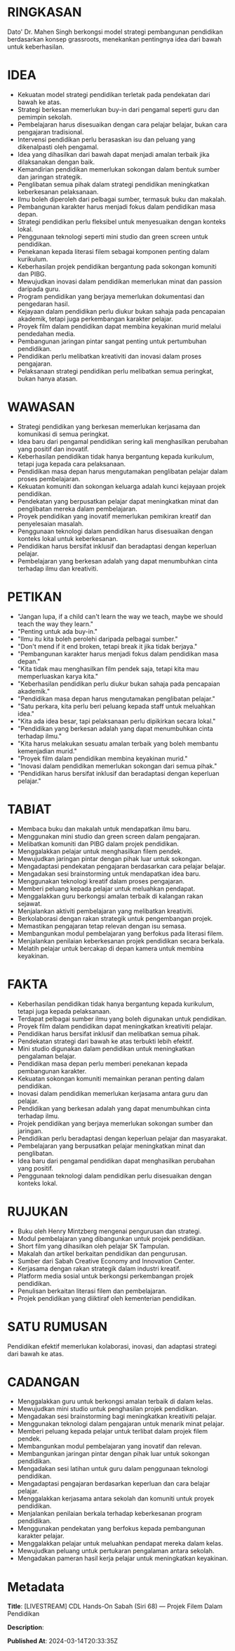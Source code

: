# RINGKASAN
Dato' Dr. Mahen Singh berkongsi model strategi pembangunan pendidikan berdasarkan konsep grassroots, menekankan pentingnya idea dari bawah untuk keberhasilan.

# IDEA
- Kekuatan model strategi pendidikan terletak pada pendekatan dari bawah ke atas.
- Strategi berkesan memerlukan buy-in dari pengamal seperti guru dan pemimpin sekolah.
- Pembelajaran harus disesuaikan dengan cara pelajar belajar, bukan cara pengajaran tradisional.
- Intervensi pendidikan perlu berasaskan isu dan peluang yang dikenalpasti oleh pengamal.
- Idea yang dihasilkan dari bawah dapat menjadi amalan terbaik jika dilaksanakan dengan baik.
- Kemandirian pendidikan memerlukan sokongan dalam bentuk sumber dan jaringan strategik.
- Penglibatan semua pihak dalam strategi pendidikan meningkatkan keberkesanan pelaksanaan.
- Ilmu boleh diperoleh dari pelbagai sumber, termasuk buku dan makalah.
- Pembangunan karakter harus menjadi fokus dalam pendidikan masa depan.
- Strategi pendidikan perlu fleksibel untuk menyesuaikan dengan konteks lokal.
- Penggunaan teknologi seperti mini studio dan green screen untuk pendidikan.
- Penekanan kepada literasi filem sebagai komponen penting dalam kurikulum.
- Keberhasilan projek pendidikan bergantung pada sokongan komuniti dan PIBG.
- Mewujudkan inovasi dalam pendidikan memerlukan minat dan passion daripada guru.
- Program pendidikan yang berjaya memerlukan dokumentasi dan pengedaran hasil.
- Kejayaan dalam pendidikan perlu diukur bukan sahaja pada pencapaian akademik, tetapi juga perkembangan karakter pelajar.
- Proyek film dalam pendidikan dapat membina keyakinan murid melalui pendedahan media.
- Pembangunan jaringan pintar sangat penting untuk pertumbuhan pendidikan.
- Pendidikan perlu melibatkan kreativiti dan inovasi dalam proses pengajaran.
- Pelaksanaan strategi pendidikan perlu melibatkan semua peringkat, bukan hanya atasan.

# WAWASAN
- Strategi pendidikan yang berkesan memerlukan kerjasama dan komunikasi di semua peringkat.
- Idea baru dari pengamal pendidikan sering kali menghasilkan perubahan yang positif dan inovatif.
- Keberhasilan pendidikan tidak hanya bergantung kepada kurikulum, tetapi juga kepada cara pelaksanaan.
- Pendidikan masa depan harus mengutamakan penglibatan pelajar dalam proses pembelajaran.
- Kekuatan komuniti dan sokongan keluarga adalah kunci kejayaan projek pendidikan.
- Pendekatan yang berpusatkan pelajar dapat meningkatkan minat dan penglibatan mereka dalam pembelajaran.
- Proyek pendidikan yang inovatif memerlukan pemikiran kreatif dan penyelesaian masalah.
- Penggunaan teknologi dalam pendidikan harus disesuaikan dengan konteks lokal untuk keberkesanan.
- Pendidikan harus bersifat inklusif dan beradaptasi dengan keperluan pelajar.
- Pembelajaran yang berkesan adalah yang dapat menumbuhkan cinta terhadap ilmu dan kreativiti.

# PETIKAN
- "Jangan lupa, if a child can't learn the way we teach, maybe we should teach the way they learn."
- "Penting untuk ada buy-in."
- "Ilmu itu kita boleh perolehi daripada pelbagai sumber."
- "Don't mend if it end broken, tetapi break it jika tidak berjaya."
- "Pembangunan karakter harus menjadi fokus dalam pendidikan masa depan."
- "Kita tidak mau menghasilkan film pendek saja, tetapi kita mau memperluaskan karya kita."
- "Keberhasilan pendidikan perlu diukur bukan sahaja pada pencapaian akademik."
- "Pendidikan masa depan harus mengutamakan penglibatan pelajar."
- "Satu perkara, kita perlu beri peluang kepada staff untuk meluahkan idea."
- "Kita ada idea besar, tapi pelaksanaan perlu dipikirkan secara lokal."
- "Pendidikan yang berkesan adalah yang dapat menumbuhkan cinta terhadap ilmu."
- "Kita harus melakukan sesuatu amalan terbaik yang boleh membantu kemenjadian murid."
- "Proyek film dalam pendidikan membina keyakinan murid."
- "Inovasi dalam pendidikan memerlukan sokongan dari semua pihak."
- "Pendidikan harus bersifat inklusif dan beradaptasi dengan keperluan pelajar."

# TABIAT
- Membaca buku dan makalah untuk mendapatkan ilmu baru.
- Menggunakan mini studio dan green screen dalam pengajaran.
- Melibatkan komuniti dan PIBG dalam projek pendidikan.
- Menggalakkan pelajar untuk menghasilkan filem pendek.
- Mewujudkan jaringan pintar dengan pihak luar untuk sokongan.
- Mengadaptasi pendekatan pengajaran berdasarkan cara pelajar belajar.
- Mengadakan sesi brainstorming untuk mendapatkan idea baru.
- Menggunakan teknologi kreatif dalam proses pengajaran.
- Memberi peluang kepada pelajar untuk meluahkan pendapat.
- Menggalakkan guru berkongsi amalan terbaik di kalangan rakan sejawat.
- Menjalankan aktiviti pembelajaran yang melibatkan kreativiti.
- Berkolaborasi dengan rakan strategik untuk pengembangan projek.
- Memastikan pengajaran tetap relevan dengan isu semasa.
- Membangunkan modul pembelajaran yang berfokus pada literasi filem.
- Menjalankan penilaian keberkesanan projek pendidikan secara berkala.
- Melatih pelajar untuk bercakap di depan kamera untuk membina keyakinan.

# FAKTA
- Keberhasilan pendidikan tidak hanya bergantung kepada kurikulum, tetapi juga kepada pelaksanaan.
- Terdapat pelbagai sumber ilmu yang boleh digunakan untuk pendidikan.
- Proyek film dalam pendidikan dapat meningkatkan kreativiti pelajar.
- Pendidikan harus bersifat inklusif dan melibatkan semua pihak.
- Pendekatan strategi dari bawah ke atas terbukti lebih efektif.
- Mini studio digunakan dalam pendidikan untuk meningkatkan pengalaman belajar.
- Pendidikan masa depan perlu memberi penekanan kepada pembangunan karakter.
- Kekuatan sokongan komuniti memainkan peranan penting dalam pendidikan.
- Inovasi dalam pendidikan memerlukan kerjasama antara guru dan pelajar.
- Pendidikan yang berkesan adalah yang dapat menumbuhkan cinta terhadap ilmu.
- Projek pendidikan yang berjaya memerlukan sokongan sumber dan jaringan.
- Pendidikan perlu beradaptasi dengan keperluan pelajar dan masyarakat.
- Pembelajaran yang berpusatkan pelajar meningkatkan minat dan penglibatan.
- Idea baru dari pengamal pendidikan dapat menghasilkan perubahan yang positif.
- Penggunaan teknologi dalam pendidikan perlu disesuaikan dengan konteks lokal.

# RUJUKAN
- Buku oleh Henry Mintzberg mengenai pengurusan dan strategi.
- Modul pembelajaran yang dibangunkan untuk projek pendidikan.
- Short film yang dihasilkan oleh pelajar SK Tampulan.
- Makalah dan artikel berkaitan pendidikan dan pengurusan.
- Sumber dari Sabah Creative Economy and Innovation Center.
- Kerjasama dengan rakan strategik dalam industri kreatif.
- Platform media sosial untuk berkongsi perkembangan projek pendidikan.
- Penulisan berkaitan literasi filem dan pembelajaran.
- Projek pendidikan yang diiktiraf oleh kementerian pendidikan.

# SATU RUMUSAN
Pendidikan efektif memerlukan kolaborasi, inovasi, dan adaptasi strategi dari bawah ke atas. 

# CADANGAN
- Menggalakkan guru untuk berkongsi amalan terbaik di dalam kelas.
- Mewujudkan mini studio untuk penghasilan projek pendidikan.
- Mengadakan sesi brainstorming bagi meningkatkan kreativiti pelajar.
- Menggunakan teknologi dalam pengajaran untuk menarik minat pelajar.
- Memberi peluang kepada pelajar untuk terlibat dalam projek filem pendek.
- Membangunkan modul pembelajaran yang inovatif dan relevan.
- Membangunkan jaringan pintar dengan pihak luar untuk sokongan pendidikan.
- Mengadakan sesi latihan untuk guru dalam penggunaan teknologi pendidikan.
- Mengadaptasi pengajaran berdasarkan keperluan dan cara belajar pelajar.
- Menggalakkan kerjasama antara sekolah dan komuniti untuk proyek pendidikan.
- Menjalankan penilaian berkala terhadap keberkesanan program pendidikan.
- Menggunakan pendekatan yang berfokus kepada pembangunan karakter pelajar.
- Menggalakkan pelajar untuk meluahkan pendapat mereka dalam kelas.
- Mewujudkan peluang untuk pertukaran pengalaman antara sekolah.
- Mengadakan pameran hasil kerja pelajar untuk meningkatkan keyakinan.

# Metadata
**Title**: [LIVESTREAM] CDL Hands-On Sabah (Siri 68) — Projek Filem Dalam Pendidikan

**Description**: 

**Published At**: 2024-03-14T20:33:35Z